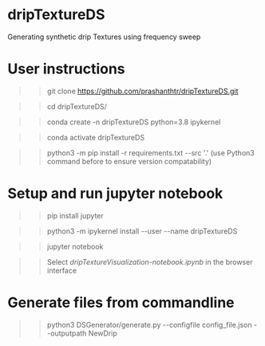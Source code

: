 # dripTextureDS
Generating synthetic drip Textures using frequency sweep

# User instructions

  >> git clone https://github.com/prashanthtr/dripTextureDS.git

  >> cd dripTextureDS/

  >> conda create -n dripTextureDS python=3.8 ipykernel

  >> conda activate dripTextureDS

  >> python3 -m pip install -r requirements.txt --src '.' (use Python3 command
  >before to ensure version compatability)

# Setup and run jupyter notebook

>> pip install jupyter

>> python3 -m ipykernel install --user --name dripTextureDS

>> jupyter notebook

>> Select *dripTextureVisualization-notebook.ipynb* in the browser interface

# Generate files from commandline

>> python3 DSGenerator/generate.py --configfile config_file.json --outputpath NewDrip
